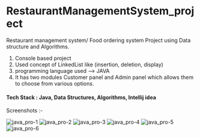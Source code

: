 # RestaurantManagementSystem_project
Restaurant management system/ Food ordering system Project using  Data structure and Algorithms.

1. Console based project
2. Used concept of LinkedList like (insertion, deletion, display)
3. programming language used --> JAVA
4. It has two modules Customer panel and Admin panel which allows them to choose from various options.

#### Tech Stack : Java, Data Structures, Algorithms, Intellij idea

Screenshots :- 

![java_pro-1](https://user-images.githubusercontent.com/69380654/154089172-4fafb137-ed97-4121-b9ad-774df52e9582.jpeg)
![java_pro-2](https://user-images.githubusercontent.com/69380654/154089341-ab91bf2a-bf19-4e18-9c14-80bb953c3df6.jpeg)
![java_pro-3](https://user-images.githubusercontent.com/69380654/154089407-618da83d-e550-48b3-8aad-6ec6dde6a101.jpeg)
![java_pro-4](https://user-images.githubusercontent.com/69380654/154089468-002b812f-453a-4da3-8ba9-558048831ce5.jpeg)
![java_pro-5](https://user-images.githubusercontent.com/69380654/154089504-e8f1fbf4-a3f9-4b92-b00a-090cc6d49620.jpeg)
![java_pro-6](https://user-images.githubusercontent.com/69380654/154089532-e11b036f-794b-4aef-bf9b-42f745f8ab28.jpeg)
